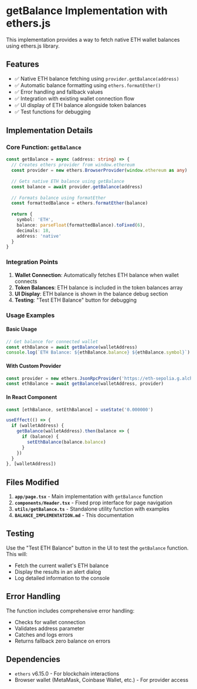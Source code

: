 # getBalance Implementation with ethers.js

This implementation provides a way to fetch native ETH wallet balances using ethers.js library.

## Features

- ✅ Native ETH balance fetching using `provider.getBalance(address)`
- ✅ Automatic balance formatting using `ethers.formatEther()`
- ✅ Error handling and fallback values
- ✅ Integration with existing wallet connection flow
- ✅ UI display of ETH balance alongside token balances
- ✅ Test functions for debugging

## Implementation Details

### Core Function: `getBalance`

```typescript
const getBalance = async (address: string) => {
  // Creates ethers provider from window.ethereum
  const provider = new ethers.BrowserProvider(window.ethereum as any)
  
  // Gets native ETH balance using getBalance
  const balance = await provider.getBalance(address)
  
  // Formats balance using formatEther
  const formattedBalance = ethers.formatEther(balance)
  
  return {
    symbol: 'ETH',
    balance: parseFloat(formattedBalance).toFixed(6),
    decimals: 18,
    address: 'native'
  }
}
```

### Integration Points

1. **Wallet Connection**: Automatically fetches ETH balance when wallet connects
2. **Token Balances**: ETH balance is included in the token balances array
3. **UI Display**: ETH balance is shown in the balance debug section
4. **Testing**: "Test ETH Balance" button for debugging

### Usage Examples

#### Basic Usage
```typescript
// Get balance for connected wallet
const ethBalance = await getBalance(walletAddress)
console.log(`ETH Balance: ${ethBalance.balance} ${ethBalance.symbol}`)
```

#### With Custom Provider
```typescript
const provider = new ethers.JsonRpcProvider('https://eth-sepolia.g.alchemy.com/v2/your-api-key')
const ethBalance = await getBalance(walletAddress, provider)
```

#### In React Component
```typescript
const [ethBalance, setEthBalance] = useState('0.000000')

useEffect(() => {
  if (walletAddress) {
    getBalance(walletAddress).then(balance => {
      if (balance) {
        setEthBalance(balance.balance)
      }
    })
  }
}, [walletAddress])
```

## Files Modified

1. **`app/page.tsx`** - Main implementation with `getBalance` function
2. **`components/Header.tsx`** - Fixed prop interface for page navigation
3. **`utils/getBalance.ts`** - Standalone utility function with examples
4. **`BALANCE_IMPLEMENTATION.md`** - This documentation

## Testing

Use the "Test ETH Balance" button in the UI to test the `getBalance` function. This will:
- Fetch the current wallet's ETH balance
- Display the results in an alert dialog
- Log detailed information to the console

## Error Handling

The function includes comprehensive error handling:
- Checks for wallet connection
- Validates address parameter
- Catches and logs errors
- Returns fallback zero balance on errors

## Dependencies

- `ethers` v6.15.0 - For blockchain interactions
- Browser wallet (MetaMask, Coinbase Wallet, etc.) - For provider access
